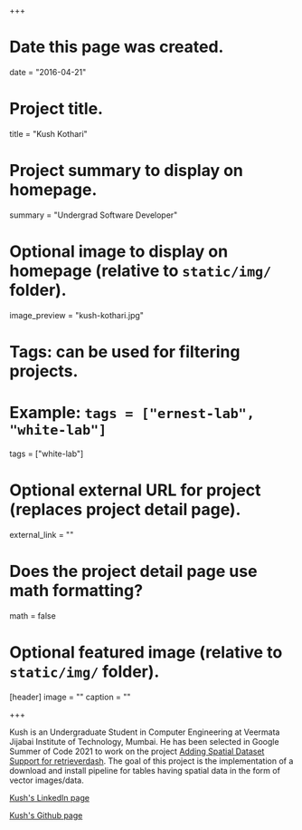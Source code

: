 +++
# Date this page was created.
date = "2016-04-21"

# Project title.
title = "Kush Kothari"

# Project summary to display on homepage.
summary = "Undergrad Software Developer"

# Optional image to display on homepage (relative to `static/img/` folder).
image_preview = "kush-kothari.jpg"

# Tags: can be used for filtering projects.
# Example: `tags = ["ernest-lab", "white-lab"]`
tags = ["white-lab"]

# Optional external URL for project (replaces project detail page).
external_link = ""

# Does the project detail page use math formatting?
math = false

# Optional featured image (relative to `static/img/` folder).
[header]
image = ""
caption = ""

+++

Kush is an Undergraduate Student in Computer Engineering at Veermata Jijabai Institute of Technology, Mumbai. He has been selected in Google Summer of Code 2021 to work on the project [Adding Spatial Dataset Support for retrieverdash](https://summerofcode.withgoogle.com/projects/#5058242943647744). The goal of this project is the implementation of a download and install pipeline for tables having spatial data in the form of vector images/data.

[Kush's LinkedIn page](https://www.linkedin.com/in/kush-kothari-ba013218b/)

[Kush's Github page](https://github.com/kkothari2001)
